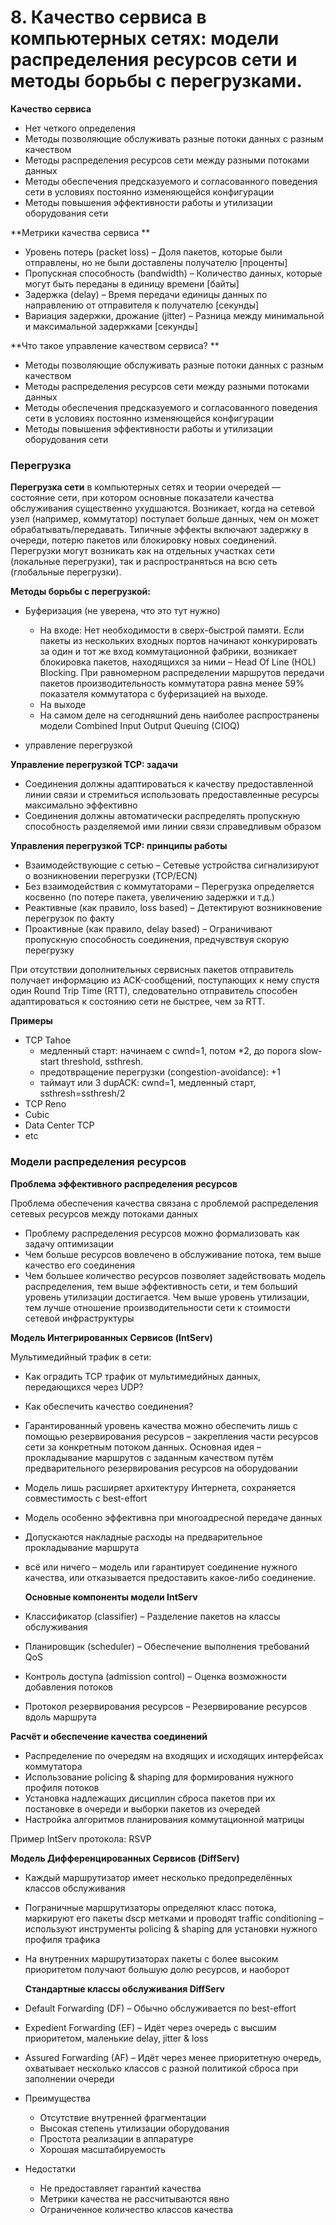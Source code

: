 # 8. Качество сервиса в компьютерных сетях: модели распределения ресурсов сети и методы борьбы с перегрузками.

**Качество сервиса**

- Нет четкого определения
- Методы позволяющие обслуживать разные потоки данных с разным качеством 
- Методы распределения ресурсов сети между разными потоками данных 
- Методы обеспечения предсказуемого и согласованного поведения сети в условиях постоянно изменяющейся конфигурации 
- Методы повышения эффективности работы и утилизации оборудования сети

**Метрики качества сервиса **

- Уровень потерь (packet loss) – Доля пакетов, которые были отправлены, но не были доставлены получателю [проценты]
- Пропускная способность (bandwidth) – Количество данных, которые могут быть переданы в единицу времени [байты] 
- Задержка (delay) – Время передачи единицы данных по направлению от отправителя к получателю [секунды] 
- Вариация задержки, дрожание (jitter) – Разница между минимальной и максимальной задержками [секунды]

**Что такое управление качеством сервиса? **

- Методы позволяющие обслуживать разные потоки данных с разным качеством 
- Методы распределения ресурсов сети между разными потоками данных 
- Методы обеспечения предсказуемого и согласованного поведения сети в условиях постоянно изменяющейся конфигурации 
- Методы повышения эффективности работы и утилизации оборудования сети



### Перегрузка

**Перегрузка сети** в компьютерных сетях и теории очередей — состояние сети, при котором основные показатели качества обслуживания существенно ухудшаются. Возникает, когда на сетевой узел (например, коммутатор) поступает больше данных, чем он может обрабатывать/передавать. Типичные эффекты включают задержку в очереди, потерю пакетов или блокировку новых соединений. Перегрузки могут возникать как на отдельных участках сети (локальные перегрузки), так и распространяться на всю сеть (глобальные перегрузки).



**Методы борьбы с перегрузкой:**

- Буферизация (не уверена, что это тут нужно)
  - На входе: Нет необходимости в сверх-быстрой памяти. Если пакеты из нескольких входных портов начинают конкурировать за один и тот же вход коммутационной фабрики, возникает блокировка пакетов, находящихся за ними – Head Of Line (HOL) Blocking. При равномерном распределении маршрутов передачи пакетов производительность коммутатора равна менее 59% показателя коммутатора с буферизацией на выходе.
  - На выходе
  - На самом деле на сегодняшний день наиболее распространены модели Combined Input Output Queuing (CIOQ)

- управление перегрузкой



**Управление перегрузкой TCP: задачи** 

- Соединения должны адаптироваться к качеству предоставленной линии связи и стремиться использовать предоставленные ресурсы максимально эффективно 
- Соединения должны автоматически распределять пропускную способность разделяемой ими линии связи справедливым образом

**Управления перегрузкой TCP: принципы работы**

- Взаимодействующие с сетью – Сетевые устройства сигнализируют о возникновении перегрузки (TCP/ECN) 
- Без взаимодействия с коммутаторами – Перегрузка определяется косвенно (по потере пакета, увеличению задержки и т.д.) 
- Реактивные (как правило, loss based) – Детектируют возникновение перегрузок по факту 
- Проактивные (как правило, delay based) – Ограничивают пропускную способность соединения, предчувствуя скорую перегрузку

При отсутствии дополнительных сервисных пакетов отправитель получает информацию из ACK-сообщений, поступающих к нему спустя один Round Trip Time (RTT), следовательно отправитель способен адаптироваться к состоянию сети не быстрее, чем за RTT.

**Примеры**

- TCP Tahoe
  - медленный старт: начинаем с cwnd=1, потом *2, до порога slow-start threshold, ssthresh.
  - предотвращение перегрузки (congestion-avoidance): +1
  - таймаут или 3 dupACK: cwnd=1, медленный старт, ssthresh=ssthresh/2
- TCP Reno
- Cubic
- Data Center TCP
- etc



### Модели распределения ресурсов

**Проблема эффективного распределения ресурсов**

Проблема обеспечения качества связана с проблемой распределения сетевых ресурсов между потоками данных 

- Проблему распределения ресурсов можно формализовать как задачу оптимизации 
- Чем больше ресурсов вовлечено в обслуживание потока, тем выше качество его соединения 
- Чем большее количество ресурсов позволяет задействовать модель распределения, тем выше эффективность сети, и тем больший уровень утилизации достигается. Чем выше уровень утилизации, тем лучше отношение производительности сети к стоимости сетевой инфраструктуры



**Модель Интегрированных Сервисов (IntServ)**

Мультимедийный трафик в сети:

- Как оградить TCP трафик от мультимедийных данных, передающихся через UDP?

- Как обеспечить качество соединения?

- Гарантированный уровень качества можно обеспечить лишь с помощью резервирования ресурсов – закрепления части ресурсов сети за конкретным потоком данных.
  Основная идея – прокладывание маршрутов с заданным качеством путём предварительного
  резервирования ресурсов на оборудовании 

- Модель лишь расширяет архитектуру Интернета, сохраняется совместимость с best-effort

- Модель особенно эффективна при многоадресной передаче данных

- Допускаются накладные расходы на предварительное прокладывание маршрута

- всё или ничего – модель или гарантирует соединение нужного качества, или отказывается
  предоставить какое-либо соединение.

  **Основные компоненты модели IntServ**

- Классификатор (classifier) – Разделение пакетов на классы обслуживания

- Планировщик (scheduler) – Обеспечение выполнения требований QoS

- Контроль доступа (admission control) – Оценка возможности добавления потоков

- Протокол резервирования ресурсов – Резервирование ресурсов вдоль маршрута

**Расчёт и обеспечение качества соединений**

- Распределение по очередям на входящих и исходящих интерфейсах коммутатора 
- Использование policing & shaping для формирования нужного профиля потоков 
- Установка надлежащих дисциплин сброса пакетов при их постановке в очереди и выборки пакетов из очередей 
- Настройка алгоритмов планирования коммутационной матрицы



Пример IntServ протокола: RSVP



**Модель Дифференцированных Сервисов (DiffServ)**

- Каждый маршрутизатор имеет несколько предопределённых классов обслуживания

- Пограничные маршрутизаторы определяют класс потока, маркируют его пакеты dscp метками и проводят traffic conditioning – используют инструменты policing & shaping для установки нужного профиля трафика

- На внутренних маршрутизаторах пакеты с более высоким приоритетом получают большую долю ресурсов, и наоборот

  

  **Стандартные классы обслуживания DiffServ**

- Default Forwarding (DF) – Обычно обслуживается по best-effort

- Expedient Forwarding (EF) – Идёт через очередь с высшим приоритетом, маленькие delay, jitter & loss

- Assured Forwarding (AF) – Идёт через менее приоритетную очередь, охватывает несколько классов с разной политикой сброса при заполнении очереди

- Преимущества

  - Отсутствие внутренней фрагментации
  - Высокая степень утилизации оборудования
  - Простота реализации в аппаратуре
  - Хорошая масштабируемость

- Недостатки
  - Не предоставляет гарантий качества
  - Метрики качества не рассчитываются явно
  - Ограниченное количество классов качества

 